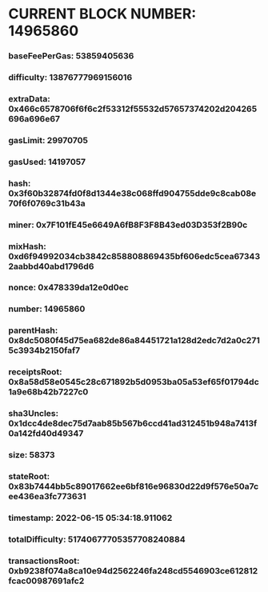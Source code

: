 # CURRENT BLOCK NUMBER: 14965860

### baseFeePerGas: 53859405636
### difficulty: 13876777969156016
### extraData: 0x466c6578706f6f6c2f53312f55532d57657374202d204265696a696e67
### gasLimit: 29970705
### gasUsed: 14197057
### hash: 0x3f60b32874fd0f8d1344e38c068ffd904755dde9c8cab08e70f6f0769c31b43a
### miner: 0x7F101fE45e6649A6fB8F3F8B43ed03D353f2B90c
### mixHash: 0xd6f94992034cb3842c858808869435bf606edc5cea673432aabbd40abd1796d6
### nonce: 0x478339da12e0d0ec
### number: 14965860
### parentHash: 0x8dc5080f45d75ea682de86a84451721a128d2edc7d2a0c2715c3934b2150faf7
### receiptsRoot: 0x8a58d58e0545c28c671892b5d0953ba05a53ef65f01794dc1a9e68b42b7227c0
### sha3Uncles: 0x1dcc4de8dec75d7aab85b567b6ccd41ad312451b948a7413f0a142fd40d49347
### size: 58373
### stateRoot: 0x83b7444bb5c89017662ee6bf816e96830d22d9f576e50a7cee436ea3fc773631
### timestamp: 2022-06-15 05:34:18.911062
### totalDifficulty: 51740677705357708240884
### transactionsRoot: 0xb9238f074a8ca10e94d2562246fa248cd5546903ce612812fcac00987691afc2
